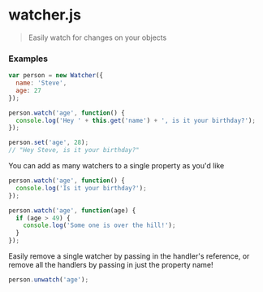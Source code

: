 # watcher.js

> Easily watch for changes on your objects

### Examples

```javascript
var person = new Watcher({
  name: 'Steve',
  age: 27
});

person.watch('age', function() {
  console.log('Hey ' + this.get('name') + ', is it your birthday?');
});

person.set('age', 28);
// "Hey Steve, is it your birthday?"
```

You can add as many watchers to a single property as you'd like
```javascript
person.watch('age', function() {
  console.log('Is it your birthday?');
});

person.watch('age', function(age) {
  if (age > 49) {
    console.log('Some one is over the hill!');
  }
});
```

Easily remove a single watcher by passing in the handler's reference, or remove all the handlers by passing in just the property name!
```javascript
person.unwatch('age');
```
